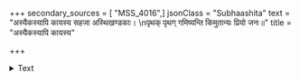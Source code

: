 +++
secondary_sources = [ "MSS_4016",]
jsonClass = "Subhaashita"
text = "अस्यैकस्यापि कायस्य सहजा अस्थिखण्डकाः।  \nपृथक् पृथग् गमिष्यन्ति किमुतान्यः प्रियो जनः॥"
title = "अस्यैकस्यापि कायस्य"

+++

<details><summary>Text</summary>

अस्यैकस्यापि कायस्य सहजा अस्थिखण्डकाः।  
पृथक् पृथग् गमिष्यन्ति किमुतान्यः प्रियो जनः॥
</details>
